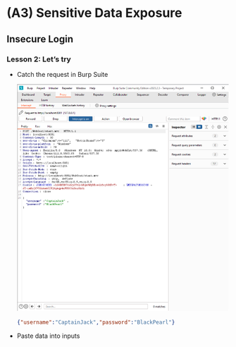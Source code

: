# (A3) Sensitive Data Exposure

## Insecure Login

### Lesson 2: Let’s try

- Catch the request in Burp Suite

  ![Login Request](img/Zrzut_ekranu_2023-03-22_220428.png "Login Request")

  ``` json
  {"username":"CaptainJack","password":"BlackPearl"}
  ```

- Paste data into inputs
